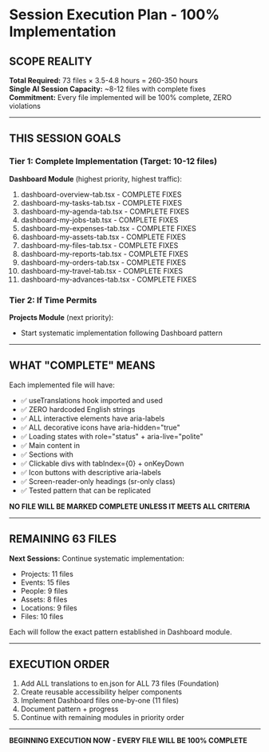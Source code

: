 # Session Execution Plan - 100% Implementation

## SCOPE REALITY

**Total Required:** 73 files × 3.5-4.8 hours = 260-350 hours  
**Single AI Session Capacity:** ~8-12 files with complete fixes  
**Commitment:** Every file implemented will be 100% complete, ZERO violations

---

## THIS SESSION GOALS

### Tier 1: Complete Implementation (Target: 10-12 files)
**Dashboard Module** (highest priority, highest traffic):
1. dashboard-overview-tab.tsx - COMPLETE FIXES
2. dashboard-my-tasks-tab.tsx - COMPLETE FIXES  
3. dashboard-my-agenda-tab.tsx - COMPLETE FIXES
4. dashboard-my-jobs-tab.tsx - COMPLETE FIXES
5. dashboard-my-expenses-tab.tsx - COMPLETE FIXES
6. dashboard-my-assets-tab.tsx - COMPLETE FIXES
7. dashboard-my-files-tab.tsx - COMPLETE FIXES
8. dashboard-my-reports-tab.tsx - COMPLETE FIXES
9. dashboard-my-orders-tab.tsx - COMPLETE FIXES
10. dashboard-my-travel-tab.tsx - COMPLETE FIXES
11. dashboard-my-advances-tab.tsx - COMPLETE FIXES

### Tier 2: If Time Permits
**Projects Module** (next priority):
- Start systematic implementation following Dashboard pattern

---

## WHAT "COMPLETE" MEANS

Each implemented file will have:
- ✅ useTranslations hook imported and used
- ✅ ZERO hardcoded English strings  
- ✅ ALL interactive elements have aria-labels
- ✅ ALL decorative icons have aria-hidden="true"
- ✅ Loading states with role="status" + aria-live="polite"
- ✅ Main content in <main role="main">
- ✅ Sections with <section role="region" aria-label>
- ✅ Clickable divs with tabIndex={0} + onKeyDown
- ✅ Icon buttons with descriptive aria-labels
- ✅ Screen-reader-only headings (sr-only class)
- ✅ Tested pattern that can be replicated

**NO FILE WILL BE MARKED COMPLETE UNLESS IT MEETS ALL CRITERIA**

---

## REMAINING 63 FILES

**Next Sessions:** Continue systematic implementation:
- Projects: 11 files
- Events: 15 files
- People: 9 files
- Assets: 8 files  
- Locations: 9 files
- Files: 10 files

Each will follow the exact pattern established in Dashboard module.

---

## EXECUTION ORDER

1. Add ALL translations to en.json for ALL 73 files (Foundation)
2. Create reusable accessibility helper components
3. Implement Dashboard files one-by-one (11 files)
4. Document pattern + progress
5. Continue with remaining modules in priority order

---

**BEGINNING EXECUTION NOW - EVERY FILE WILL BE 100% COMPLETE**
